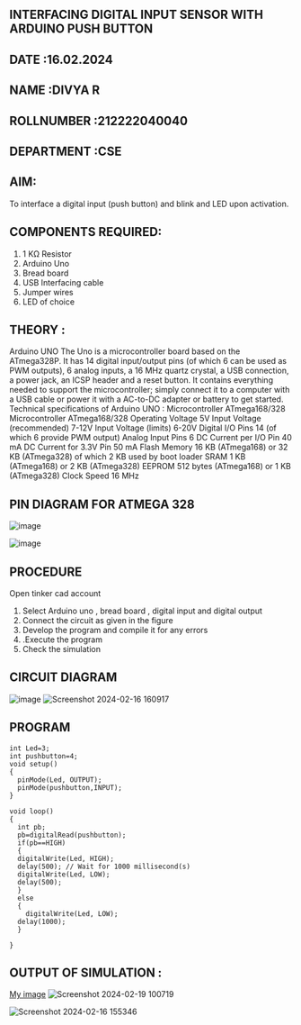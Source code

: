 ## INTERFACING DIGITAL INPUT SENSOR WITH ARDUINO PUSH BUTTON
## DATE :16.02.2024
## NAME :DIVYA R																			             
## ROLLNUMBER :212222040040
## DEPARTMENT :CSE


## AIM:
To interface a digital input (push button) and blink and LED upon activation.
## COMPONENTS REQUIRED:
1.	1 KΩ Resistor 
2.	Arduino Uno 
3.	Bread board 
4.	USB Interfacing cable 
5.	Jumper wires 
6.	LED of choice 
## THEORY :
Arduino UNO
 	  The Uno is a microcontroller board based on the ATmega328P. It has 14 digital input/output pins (of which 6 can be used as PWM outputs), 6 analog inputs, a 16 MHz quartz crystal, a USB connection, a power jack, an ICSP header and a reset button. It contains everything needed to support the microcontroller; simply connect it to a computer with a USB cable or power it with a AC-to-DC adapter or battery to get started.
	Technical specifications of Arduino UNO :
Microcontroller	ATmega168/328
Microcontroller	ATmega168/328
Operating Voltage	5V
Input Voltage (recommended)	7-12V
Input Voltage (limits)	6-20V
Digital I/O Pins	14 (of which 6 provide PWM output)
Analog Input Pins	6
DC Current per I/O Pin	40 mA
DC Current for 3.3V Pin	50 mA
Flash Memory	16 KB (ATmega168) or 32 KB (ATmega328) of which 2 KB used by boot loader
SRAM	1 KB (ATmega168) or 2 KB (ATmega328)
EEPROM	512 bytes (ATmega168) or 1 KB (ATmega328)
Clock Speed	16 MHz
## PIN DIAGRAM FOR ATMEGA 328
 
![image](https://user-images.githubusercontent.com/36288975/163530394-115baee4-7ed1-49fe-9cce-d7b625e11e85.png)

![image](https://user-images.githubusercontent.com/36288975/163530431-4d390e98-0942-42d8-95b8-f57d348e6ad8.png)


## PROCEDURE 
 Open tinker cad account 
1.	Select Arduino uno , bread board , digital input and digital output 
2.	Connect the circuit as given in the figure 
3.	Develop the program and compile it for any errors 
4.	 .Execute the program 
5.	Check the simulation 



## CIRCUIT DIAGRAM 


![image](https://user-images.githubusercontent.com/36288975/163530437-87a0afbd-b3c9-44ad-b907-5de63486fb9d.png)
![Screenshot 2024-02-16 160917](https://github.com/divyadivya10/-INTERFACING-DIGITAL-INPUT-SENSOR-WITH-ARDUINO-PUSH-BUTTON-/assets/119560271/989770be-e4ee-4585-8eea-ead1ac60f800)









## PROGRAM 
```
int Led=3;
int pushbutton=4;
void setup()
{
  pinMode(Led, OUTPUT);
  pinMode(pushbutton,INPUT);
}

void loop()
{
  int pb;
  pb=digitalRead(pushbutton);
  if(pb==HIGH)
  {
  digitalWrite(Led, HIGH);
  delay(500); // Wait for 1000 millisecond(s)
  digitalWrite(Led, LOW);
  delay(500);
  }
  else
  {
    digitalWrite(Led, LOW);
  delay(1000);
  }
   
}
```
 
 









 
 
 



## OUTPUT OF SIMULATION :

[My image](username.github.com/repository/img/image.jpg)
![Screenshot 2024-02-19 100719](https://github.com/divyadivya10/-INTERFACING-DIGITAL-INPUT-SENSOR-WITH-ARDUINO-PUSH-BUTTON-/assets/119560271/b1fe2080-025c-4722-8ff8-dae506d7ed28)

![Screenshot 2024-02-16 155346](https://github.com/divyadivya10/-INTERFACING-DIGITAL-INPUT-SENSOR-WITH-ARDUINO-PUSH-BUTTON-/assets/119560271/1fae3996-c118-44e8-a2b4-e75a4a6a6196)



